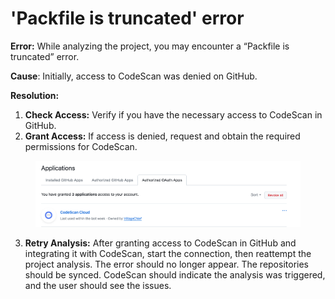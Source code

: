 # 'Packfile is truncated' error

**Error:** While analyzing the project, you may encounter a “Packfile is truncated” error.&#x20;

**Cause**: Initially, access to CodeScan was denied on GitHub.&#x20;

**Resolution:**

1. **Check Access:** Verify if you have the necessary access to CodeScan in GitHub.
2. **Grant Access:** If access is denied, request and obtain the required permissions for CodeScan.

<figure><img src="../../../../.gitbook/assets/image (3) (1) (1) (1) (1) (1) (1).png" alt=""><figcaption></figcaption></figure>

3. **Retry Analysis:** After granting access to CodeScan in GitHub and integrating it with CodeScan, start the connection, then reattempt the project analysis. The error should no longer appear. The repositories should be synced. CodeScan should indicate the analysis was triggered, and the user should see the issues.
